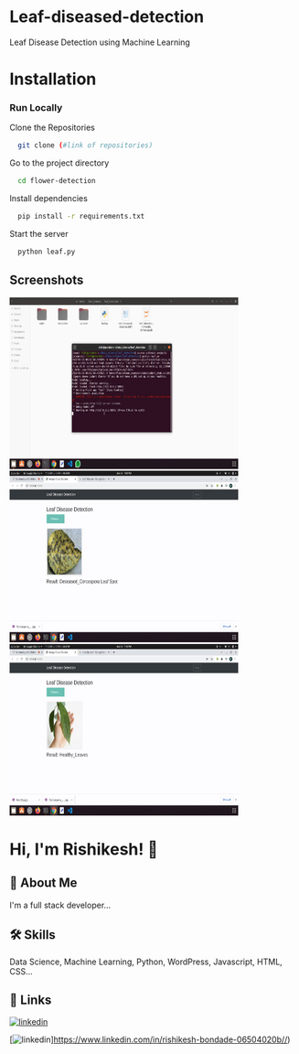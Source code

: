 # Leaf-diseased-detection
Leaf Disease Detection using Machine Learning
# Installation


### Run Locally

Clone the Repositories

```bash
  git clone (#link of repositories)
```

Go to the project directory

```bash
  cd flower-detection
```

Install dependencies

```bash
  pip install -r requirements.txt
```

Start the server

```bash
  python leaf.py
```
## Screenshots

<img src="https://github.com/rishikeshbondade17/Leaf-diseased-detection/blob/main/Outputs/demo1.png" alt="Demo1" width="400" height="300">
<img src="https://github.com/rishikeshbondade17/Leaf-diseased-detection/blob/main/Outputs/demo2.png" alt="Demo2" width="400" height="300">
<img src="https://github.com/rishikeshbondade17/Leaf-diseased-detection/blob/main/Outputs/demo3.png" alt="Demo3" width="400" height="300">


# Hi, I'm Rishikesh! 👋


## 🚀 About Me
I'm a full stack developer...


## 🛠 Skills
Data Science, Machine Learning, Python, WordPress, Javascript, HTML, CSS...


## 🔗 Links

[![linkedin](https://img.shields.io/badge/linkedin-0A66C2?style=for-the-badge&logo=linkedin&logoColor=white)](https://www.linkedin.com/in/rishikesh-bondade-06504020b)

[![linkedin](https://www.linkedin.com/in/rishikesh-bondade-06504020b/?style=for-the-badge&logo=linkedin&logoColor=white)]https://www.linkedin.com/in/rishikesh-bondade-06504020b//)
